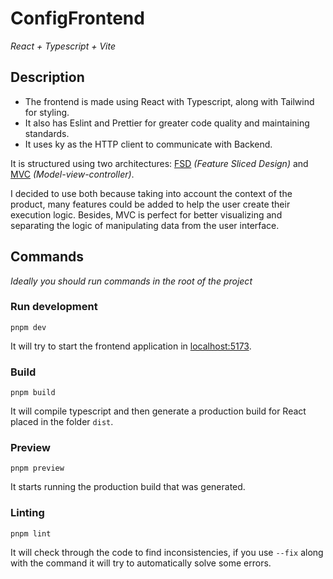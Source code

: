 # ConfigFrontend
_React + Typescript + Vite_

## Description
- The frontend is made using React with Typescript, along with Tailwind for styling.
- It also has Eslint and Prettier for greater code quality and maintaining standards.
- It uses ky as the HTTP client to communicate with Backend.

It is structured using two architectures: [FSD](https://feature-sliced.design/) _(Feature Sliced Design)_ and [MVC](https://en.wikipedia.org/wiki/Model%E2%80%93view%E2%80%93controller) _(Model-view-controller)_.

I decided to use both because taking into account the context of the product, many features could be added to help the user create their execution logic. Besides, MVC is perfect for better visualizing and separating the logic of manipulating data from the user interface.

## Commands
_Ideally you should run commands in the root of the project_

### Run development
```
pnpm dev
```
It will try to start the frontend application in [localhost:5173](http://localhost:5173).

### Build
```
pnpm build
```
It will compile typescript and then generate a production build for React placed in the folder `dist`.

### Preview
```
pnpm preview
```
It starts running the production build that was generated.

### Linting
```
pnpm lint
```
It will check through the code to find inconsistencies, if you use `--fix` along with the command it will try to automatically solve some errors.
